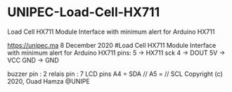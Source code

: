 # UNIPEC-Load-Cell-HX711
Load Cell HX711 Module Interface with minimum alert for Arduino HX711


https://unipec.ma
8 December 2020
#Load Cell HX711 Module Interface with minimum alert for Arduino
HX711 pins: 
 5 -> HX711 sck
 4 -> DOUT
 5V -> VCC
 GND -> GND

buzzer pin : 2
relais pin : 7
LCD pins A4 = SDA // A5 = // SCL
Copyright (c) 2020, Ouad Hamza @UNIPE


